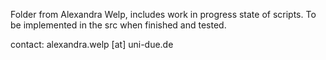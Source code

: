 Folder from Alexandra Welp, includes work in progress state of scripts.
To be implemented in the src when finished and tested.

contact: alexandra.welp [at] uni-due.de
